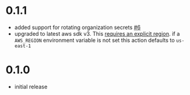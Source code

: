 # 0.1.1

- added support for rotating organization secrets [#6](https://github.com/softprops/aws-credential-rotary/pull/6)
- upgraded to latest aws sdk v3. This [requires an explicit region](https://docs.aws.amazon.com/sdk-for-javascript/v3/developer-guide/setting-region.html). if a `AWS_REGION` environment variable is not set this action defaults to `us-east-1`

# 0.1.0

- initial release
